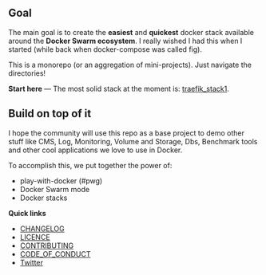 ## Goal

The main goal is to create the **easiest** and **quickest** docker stack available around the **Docker Swarm ecosystem**. I really wished I had this when I started (while back when docker-compose was called fig).

This is a monorepo (or an aggregation of mini-projects). Just navigate the directories! 

**Start here** — The most solid stack at the moment is: [traefik_stack1](./traefik_stack1).

## Build on top of it

I hope the community will use this repo as a base project to demo other stuff like CMS, Log, Monitoring, Volume and Storage, Dbs, Benchmark tools and other cool applications we love to use in Docker.

To accomplish this, we put together the power of:

- play-with-docker (#pwg)
- Docker Swarm mode
- Docker stacks

**Quick links**
  
- [CHANGELOG](./CHANGELOG.md)
- [LICENCE](./LICENCE.md)
- [CONTRIBUTING](./CONTRIBUTING.md)
- [CODE_OF_CONDUCT](./CODE_OF_CONDUCT.md)
- [Twitter](https://twitter.com/askpascalandy)